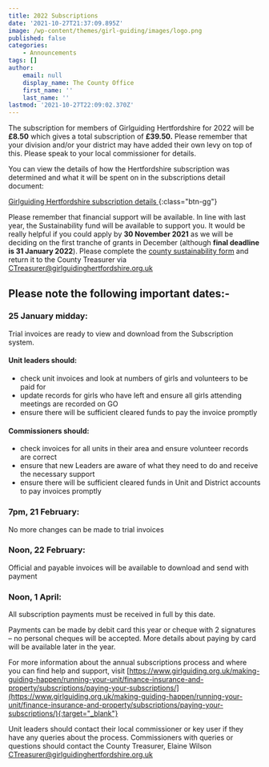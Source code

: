 ```yaml
---
title: 2022 Subscriptions
date: '2021-10-27T21:37:09.895Z'
image: /wp-content/themes/girl-guiding/images/logo.png
published: false
categories:
    - Announcements
tags: []
author:
    email: null
    display_name: The County Office
    first_name: ''
    last_name: ''
lastmod: '2021-10-27T22:09:02.370Z'
---
```


The subscription for members of Girlguiding Hertfordshire for 2022 will be **£8.50** which gives a total subscription of **£39.50.** Please remember that your division and/or your district may have added their own levy on top of this.  Please speak to your local commissioner for details. 

You can view the details of how the Hertfordshire subscription was determined and what it will be spent on in the subscriptions detail document:

[Girlguiding Hertfordshire subscription details <i class="fa fa-download"></i>](/assets/docs/subscriptions-2022.pdf){:class="btn-gg"}
 

 Please remember that financial support will be available.  In line with last year, the Sustainability fund will be available to support you.  It would be really helpful if you could apply by **30 November 2021** as we will be deciding on the first tranche of grants in December (although **final deadline is 31 January 2022**).  Please complete the [county sustainability form](/assets/docs/county-sustainability-form.docx) and return it to the County Treasurer via [CTreasurer@girlguidinghertfordshire.org.uk](mailto:CTreasurer@girlguidinghertfordshire.org.uk)

## Please note the following important dates:-

### 25 January midday: 
Trial invoices are ready to view and download from the Subscription system.

#### Unit leaders should:

- check unit invoices and look at numbers of girls and volunteers to be paid for
- update records for girls who have left and ensure all girls attending meetings are recorded on GO
- ensure there will be sufficient cleared funds to pay the invoice promptly

#### Commissioners should:

- check invoices for all units in their area and ensure volunteer records are correct
- ensure that new Leaders are aware of what they need to do and receive the necessary support
- ensure there will be sufficient cleared funds in Unit and District accounts to pay invoices promptly

### 7pm, 21 February: 
No more changes can be made to trial invoices 

### Noon, 22 February: 
Official and payable invoices will be available to download and send with payment

### Noon, 1 April: 
All subscription payments must be received in full by this date. 

Payments can be made by debit card this year or cheque with 2 signatures – no personal cheques will be accepted.  More details about paying by card will be available later in the year.

For more information about the annual subscriptions process and where you can find help and support, visit [https://www.girlguiding.org.uk/making-guiding-happen/running-your-unit/finance-insurance-and-property/subscriptions/paying-your-subscriptions/](https://www.girlguiding.org.uk/making-guiding-happen/running-your-unit/finance-insurance-and-property/subscriptions/paying-your-subscriptions/){:target="_blank"}

Unit leaders should contact their local commissioner or key user if they have any queries about the process. Commissioners with queries or questions should contact the County Treasurer, Elaine Wilson [CTreasurer@girlguidinghertfordshire.org.uk](mailto:CTreasurer@girlguidinghertfordshire.org.uk)

